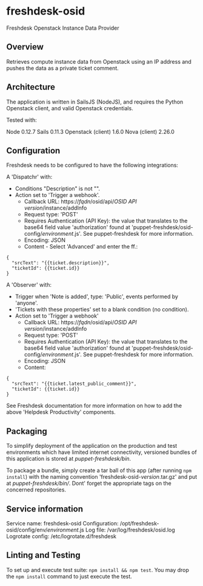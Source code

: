 # freshdesk-osid

Freshdesk Openstack Instance Data Provider

## Overview

Retrieves compute instance data from Openstack using an IP address and pushes the data as a private ticket comment. 

## Architecture

The application is written in SailsJS (NodeJS), and requires the Python Openstack client, and valid Openstack credentials.

Tested with: 

Node 0.12.7
Sails 0.11.3
Openstack (client) 1.6.0
Nova (client) 2.26.0

## Configuration

Freshdesk needs to be configured to have the following integrations:

A 'Dispatchr' with:

- Conditions "Description" is not "".
- Action set to 'Trigger a webhook'.
  - Callback URL: https://*fqdn*/osid/api/*OSID API version*/instance/addInfo
  - Request type: 'POST'
  - Requires Authentication (API Key): the value that translates to the base64 field value 'authorization' found at 'puppet-freshdesk/osid-config/*environment*.js'. See puppet-freshdesk for more information.
  - Encoding: JSON
  - Content - Select 'Advanced' and enter the ff.: 
```
{
  "srcText": "{{ticket.description}}",
  "ticketId": {{ticket.id}}
}
```

A 'Observer' with:

- Trigger when 'Note is added', type: 'Public', events performed by 'anyone'.
- 'Tickets with these properties' set to a blank condition (no condition).
- Action set to 'Trigger a webhook'
  - Callback URL: https://*fqdn*/osid/api/*OSID API version*/instance/addInfo
  - Request type: 'POST'
  - Requires Authentication (API Key): the value that translates to the base64 field value 'authorization' found at 'puppet-freshdesk/osid-config/*environment*.js'. See puppet-freshdesk for more information.
  - Encoding: JSON
  - Content: 
```
{
  "srcText": "{{ticket.latest_public_comment}}",
  "ticketId": {{ticket.id}}
}
```
See Freshdesk documentation for more information on how to add the above 'Helpdesk Productivity' components.


## Packaging

To simplify deployment of the application on the production and test environments which have limited internet connectivity, versioned bundles of this application is stored at *puppet-freshdesk/bin*.

To package a bundle, simply create a tar ball of this app (after running `npm install`) with the naming convention 'freshdesk-osid-*version*.tar.gz' and put at *puppet-freshdesk/bin/*. Dont' forget the appropriate tags on the concerned repositories.

## Service information 

Service name: freshdesk-osid
Configuration: /opt/freshdesk-osid/config/env/*environment*.js
Log file: /var/log/freshdesk/osid.log
Logrotate config: /etc/logrotate.d/freshdesk

## Linting and Testing

To set up and execute test suite: `npm install && npm test`. You may drop the `npm install` command to just execute the test.